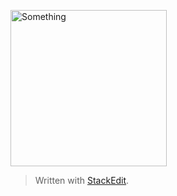 <p><img src="https://cloud-as.oma.be/index.php/s/WmW35kz7LpwWXnm/preview" alt="Something" width="250"></p>
<blockquote>
<p>Written with <a href="https://stackedit.io/">StackEdit</a>.</p>
</blockquote>

